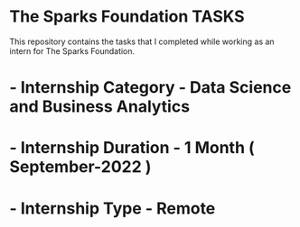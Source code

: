 # The Sparks Foundation TASKS
This repository contains the tasks that I completed while working as an intern for The Sparks Foundation.


# - Internship Category - Data Science and Business Analytics
# - Internship Duration - 1 Month ( September-2022 )
# - Internship Type - Remote
